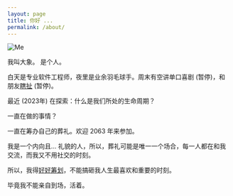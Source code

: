 ```yaml
---
layout: page
title: 你好 ...
permalink: /about/
---
```


![Me](https://i.imgur.com/OJjTJOt.jpg)

我叫大象。 是个人。

白天是专业软件工程师，夜里是业余羽毛球手。周末有空讲单口喜剧 (暂停)，和朋友[瞎扯](https://xiangyigegeng.club/) (暂停)。

最近 (2023年) 在探索：什么是我们所处的生命周期？

一直在做的事情？

一直在筹办自己的葬礼。欢迎 2063 年来参加。

我是一个内向且... 礼貌的人，所以，葬礼可能是唯一一个场合，每一人都在和我交流，而我又不用社交的时刻。

所以，我得[好好筹划](https://www.youtube.com/watch?v=sqD29TKWOqE&ab_channel=%E9%A3%8E%E7%9B%B4%E6%92%AD)，不能搞砸我人生最喜欢和重要的时刻。

毕竟我不能亲自到场，活着。

 